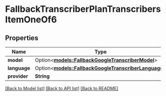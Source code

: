 # FallbackTranscriberPlanTranscribersItemOneOf6

## Properties

Name | Type | Description | Notes
------------ | ------------- | ------------- | -------------
**model** | Option<[**models::FallbackGoogleTranscriberModel**](FallbackGoogleTranscriberModel.md)> |  | [optional]
**language** | Option<[**models::FallbackGoogleTranscriberLanguage**](FallbackGoogleTranscriberLanguage.md)> |  | [optional]
**provider** | **String** |  | 

[[Back to Model list]](../README.md#documentation-for-models) [[Back to API list]](../README.md#documentation-for-api-endpoints) [[Back to README]](../README.md)


